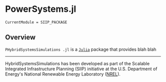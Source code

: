 # PowerSystems.jl

```@meta
CurrentModule = SIIP_PACKAGE
```

## Overview

`PHybridSystemsSimulations .jl` is a [`Julia`](http://www.julialang.org) package that provides blah blah

* * *

HybridSystemsSimulations  has been developed as part of the Scalable Integrated Infrastructure Planning
(SIIP) initiative at the U.S. Department of Energy's National Renewable Energy
Laboratory ([NREL](https://www.nrel.gov/)).
